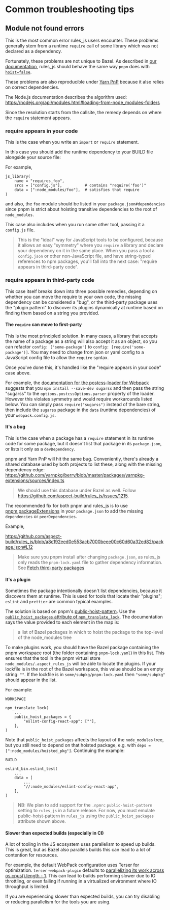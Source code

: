 # Common troubleshooting tips

## Module not found errors

This is the most common error rules_js users encounter.
These problems generally stem from a runtime `require` call of some library which was not declared as a dependency.

Fortunately, these problems are not unique to Bazel.
As described in [our documentation](./pnpm.md#hoisting),
rules_js should behave the same way `pnpm` does with [`hoist=false`](https://pnpm.io/npmrc#hoist).

These problems are also reproducible under [Yarn PnP](https://yarnpkg.com/features/pnp) because it
also relies on correct dependencies.

The Node.js documentation describes the algorithm used:
https://nodejs.org/api/modules.html#loading-from-node_modules-folders

Since the resolution starts from the callsite, the remedy depends on where the `require` statement appears.

### require appears in your code

This is the case when you write an `import` or `require` statement.

In this case you should add the runtime dependency to your BUILD file alongside your source file:

For example,

```starlark
js_library(
    name = "requires_foo",
    srcs = ["config.js"],          # contains "require('foo')"
    data = [":node_modules/foo"],  # satisfies that require
)
```

and also, the `foo` module should be listed in your `package.json#dependencies` since pnpm is strict
about hoisting transitive dependencies to the root of `node_modules`.

This case also includes when you run some other tool, passing it a `config.js` file.

> This is the "ideal" way for JavaScript tools to be configured, because it allows an easy
> "symmetry" where you `require` a library and declare your dependency on it in the same place.
> When you pass a tool a `config.json` or other non-JavaScript file, and have string-typed references
> to npm packages, you'll fall into the next case: "require appears in third-party code".

### require appears in third-party code

This case itself breaks down into three possible remedies, depending on whether you can move the
require to your own code, the missing dependency can be considered a "bug",
or the third-party package uses the "plugin pattern" to discover its
plugins dynamically at runtime based on finding them based on a string you provided.

#### The `require` can move to first-party

This is the most principled solution. In many cases, a library that accepts the name of a package as
a string will also accept it as an object, so you can refactor `config: ['some-package']` to
`config: [require('some-package')]`. You may need to change from json or yaml config to a JavaScript
config file to allow the `require` syntax.

Once you've done this, it's handled like the "require appears in your code" case above.

For example, the
[documentation for the postcss-loader for Webpack](https://webpack.js.org/loaders/postcss-loader/#sugarss)
suggests that you `npm install --save-dev sugarss`
and then pass the string "sugarss" to the `options.postcssOptions.parser` property of the loader.
However this violates symmetry and would require workarounds listed below.
You can simply pass `require("sugarss")` instead of the bare string, then include the `sugarss`
package in the `data` (runtime dependencies) of your `webpack.config.js`.

#### It's a bug

This is the case when a package has a `require` statement in its runtime code for some package, but
it doesn't list that package in its `package.json`, or lists it only as a `devDependency`.

pnpm and Yarn PnP will hit the same bug. Conveniently, there's already a shared database used by
both projects to list these, along with the missing dependency edge:
https://github.com/yarnpkg/berry/blob/master/packages/yarnpkg-extensions/sources/index.ts

> We should use this database under Bazel as well. Follow
> https://github.com/aspect-build/rules_js/issues/1215.

The recommended fix for both pnpm and rules_js is to use
[pnpm.packageExtensions](https://pnpm.io/package_json#pnpmpackageextensions)
in your `package.json` to add the missing `dependencies` or `peerDependencies`.

Example,

https://github.com/aspect-build/rules_js/blob/a8c192eed0e553acb7000beee00c60d60a32ed82/package.json#L12

> Make sure you pnpm install after changing `package.json`, as rules_js only reads the
> `pnpm-lock.yaml` file to gather dependency information.
> See [Fetch third-party packages](./README.md#fetch-third-party-packages-from-npm)

#### It's a plugin

Sometimes the package intentionally doesn't list dependencies, because it discovers them at runtime.
This is used for tools that locate their "plugins"; `eslint` and `prettier` are common typical examples.

The solution is based on pnpm's [public-hoist-pattern](https://pnpm.io/npmrc#public-hoist-pattern).
Use the [`public_hoist_packages` attribute of `npm_translate_lock`](./npm_translate_lock.md#npm_translate_lock-public_hoist_packages).
The documentation says the value provided to each element in the map is:

> a list of Bazel packages in which to hoist the package to the top-level of the node_modules tree

To make plugins work, you should have the Bazel package containing the pnpm workspace root (the folder containing `pnpm-lock.yaml`) in this list.
This ensures that the tool in the pnpm virtual store `node_modules/.aspect_rules_js` will be able to locate the plugins.
If your lockfile is in the root of the Bazel workspace, this value should be an empty string: `""`.
If the lockfile is in `some/subpkg/pnpm-lock.yaml` then `"some/subpkg"` should appear in the list.

For example:

`WORKSPACE`

```starlark
npm_translate_lock(
    ...
    public_hoist_packages = {
        "eslint-config-react-app": [""],
    },
)
```

Note that `public_hoist_packages` affects the layout of the `node_modules` tree, but you still need
to depend on that hoisted package, e.g. with `deps = [":node_modules/hoisted_pkg"]`. Continuing the example:

`BUILD`

```starlark
eslint_bin.eslint_test(
    ...
    data = [
        ...
        "//:node_modules/eslint-config-react-app",
    ],
)
```

> NB: We plan to add support for the `.npmrc` `public-hoist-pattern` setting to `rules_js` in a future release.
> For now, you must emulate public-hoist-pattern in `rules_js` using the `public_hoist_packages` attribute shown above.

#### Slower than expected builds (especially in CI)

A lot of tooling in the JS ecosystem uses parallelism to speed up builds. This is great, but as Bazel also parallels builds this can lead to a lot of contention for resources.

For example, the default WebPack configuration uses Terser for optimization. `terser-webpack-plugin` defaults to [parallelizing its work across os.cpus().length - 1](https://www.npmjs.com/package/terser-webpack-plugin#parallel).
This can lead to builds performing slower due to IO throttling, or even failing if running in a virtualized environment where IO throughput is limited.

If you are experiencing slower than expected builds, you can try disabling or reducing parallelism for the tools you are using.
